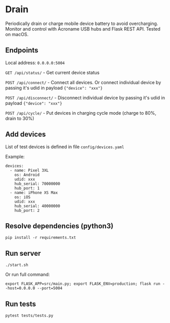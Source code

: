 # Drain
Periodically drain or charge mobile device battery to avoid overcharging. 
Monitor and control with Acroname USB hubs and Flask REST API. Tested on macOS.


## Endpoints
Local address: `0.0.0.0:5004`


`GET /api/status/` - Get current device status

`POST /api/connect/` - Connect all devices. Or connect individual device by passing it's udid in payload `{"device": "xxx"}`

`POST /api/disconnect/` - Disconnect individual device by passing it's udid in payload `{"device": "xxx"}`

`POST /api/cycle/` - Put devices in charging cycle mode (charge to 80%, drain to 30%)

## Add devices
List of test devices is defined in file `config/devices.yaml`

Example:
```
devices:
  - name: Pixel 3XL
    os: Android
    udid: xxx
    hub_serial: 70000000
    hub_port: 1
  - name: iPhone XS Max
    os: iOS
    udid: xxx
    hub_serial: 40000000
    hub_port: 2
```
## Resolve dependencies (python3)
```
pip install -r requirements.txt
```

## Run server
```
./start.sh
```

Or run full command:
```
export FLASK_APP=src/main.py; export FLASK_ENV=production; flask run --host=0.0.0.0 --port=5004
```

## Run tests
```
pytest tests/tests.py
```